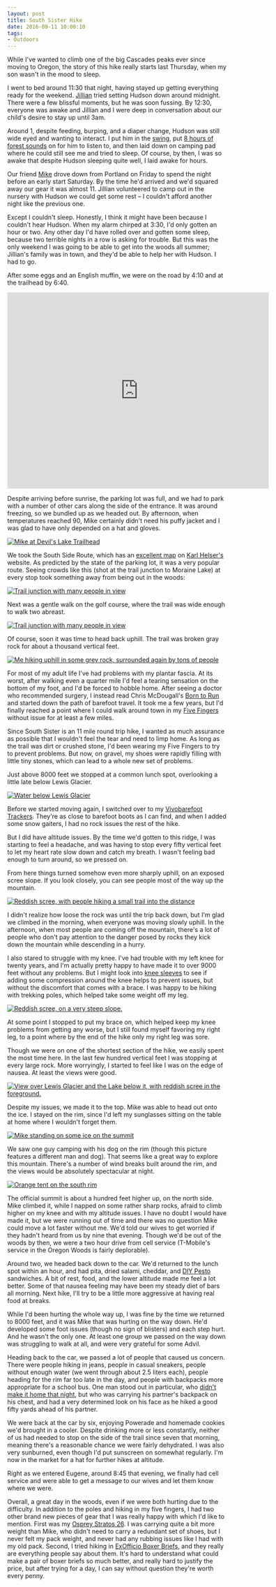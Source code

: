 ```yaml
---
layout: post 
title: South Sister Hike
date: 2016-09-11 10:00:10
tags:
- Outdoors
---
```

While I've wanted to climb one of the big Cascades peaks ever since moving to Oregon, the story of this hike really starts last Thursday, when my son wasn't in the mood to sleep. 

I went to bed around 11:30 that night, having stayed up getting everything ready for the weekend. [Jillian](http://www.jillianschmidt.com) tried setting Hudson down around midnight. There were a few blissful moments, but he was soon fussing. By 12:30, everyone was awake and Jillian and I were deep in conversation about our child's desire to stay up until 3am.

Around 1, despite feeding, burping, and a diaper change, Hudson was still wide eyed and wanting to interact. I put him in the [swing](http://amzn.to/2cAbUjP), put [8 hours of forest sounds](https://www.youtube.com/watch?v=eKFTSSKCzWA) on for him to listen to, and then laid down on camping pad where he could still see me and tried to sleep. Of course, by then, I was so awake that despite Hudson sleeping quite well, I laid awake for hours.

Our friend [Mike](http://www.mikepsaris.com) drove down from Portland on Friday to spend the night before an early start Saturday. By the time he'd arrived and we'd squared away our gear it was almost 11. Jillian volunteered to camp out in the nursery with Hudson we could get some rest &ndash; I couldn't afford another night like the previous one.

Except I couldn't sleep. Honestly, I think it might have been because I couldn't hear Hudson. When my alarm chirped at 3:30, I'd only gotten an hour or two. Any other day I'd have rolled over and gotten some sleep, because two terrible nights in a row is asking for trouble. But this was the only weekend I was going to be able to get into the woods all summer; Jillian's family was in town, and they'd be able to help her with Hudson. I had to go.

After some eggs and an English muffin, we were on the road by 4:10 and at the trailhead by 6:40.

<iframe src="https://www.google.com/maps/embed?pb=!1m18!1m12!1m3!1d2868.319186365433!2d-121.76798838448987!3d44.03546157911007!2m3!1f0!2f0!3f0!3m2!1i1024!2i768!4f13.1!3m3!1m2!1s0x54b8ac7b14259b2d%3A0xfed473c05429d22c!2sDevils+Lake+Trailhead!5e0!3m2!1sen!2sus!4v1473724852213" width="600" height="450" frameborder="0" style="border:0" allowfullscreen></iframe>

Despite arriving before sunrise, the parking lot was full, and we had to park with a number of other cars along the side of the entrance. It was around freezing, so we bundled up as we headed out. By afternoon, when temperatures reached 90, Mike certainly didn't need his puffy jacket and I was glad to have only depended on a hat and gloves.

<a href="http://imgur.com/jqTzHc8"><img alt="Mike at Devil's Lake Trailhead" src="http://i.imgur.com/jqTzHc8.jpg"></a>

We took the South Side Route, which has an [excellent map](http://karl-helser.com/wp-content/uploads/2013/05/South-Sister-8-11-08.jpg) on [Karl Helser's](http://karl-helser.com/) website. As predicted by the state of the parking lot, it was a very popular route. Seeing crowds like this (shot at the trail junction to Moraine Lake) at every stop took something away from being out in the woods:

<a href="http://imgur.com/TGD2MSB"><img alt="Trail junction with many people in view" src="http://i.imgur.com/TGD2MSB.jpg"></a>

Next was a gentle walk on the golf course, where the trail was wide enough to walk two abreast. 

<a href="http://imgur.com/NoUXcl1"><img alt="Trail junction with many people in view" src="http://i.imgur.com/NoUXcl1.jpg"></a>

Of course, soon it was time to head back uphill. The trail was broken gray rock for about a thousand vertical feet.

<a href="http://imgur.com/yGrHyWP"><img alt="Me hiking uphill in some grey rock, surrounded again by tons of people" src="http://i.imgur.com/yGrHyWP.jpg"></a>

For most of my adult life I've had problems with my plantar fascia. At its worst, after walking even a quarter mile I'd feel a tearing sensation on the bottom of my foot, and I'd be forced to hobble home. After seeing a doctor who recommended surgery, I instead read Chris McDougall's [Born to Run](http://amzn.to/2cngJcF) and started down the path of barefoot travel. It took me a few years, but I'd finally reached a point where I could walk around town in my [Five Fingers](http://amzn.to/2cTk4QL) without issue for at least a few miles. 

Since South Sister is an 11 mile round trip hike, I wanted as much assurance as possible that I wouldn't feel the tear and need to limp home. As long as the trail was dirt or crushed stone, I'd been wearing my Five Fingers to try to prevent problems. But now, on gravel, my shoes were rapidly filling with little tiny stones, which can lead to a whole new set of problems. 

Just above 8000 feet we stopped at a common lunch spot, overlooking a little late below Lewis Glacier. 

<a href="http://imgur.com/mNvPOSX"><img alt="Water below Lewis Glacier" src="http://i.imgur.com/mNvPOSX.jpg"></a>

Before we started moving again, I switched over to my [Vivobarefoot Trackers](http://amzn.to/2cbpPKW). They're as close to barefoot boots as I can find, and when I added some snow gaiters, I had no rock issues the rest of the hike. 

But I did have altitude issues. By the time we'd gotten to this ridge, I was starting to feel a headache, and was having to stop every fifty vertical feet to let my heart rate slow down and catch my breath. I wasn't feeling bad enough to turn around, so we pressed on.

From here things turned somehow even more sharply uphill, on an exposed scree slope. If you look closely, you can see people most of the way up the mountain. 

<a href="http://imgur.com/c66PMPp"><img alt="Reddish scree, with people hiking a small trail into the distance" src="http://i.imgur.com/c66PMPp.jpg"></a>

I didn't realize how loose the rock was until the trip back down, but I'm glad we climbed in the morning, when everyone was moving slowly uphill. In the afternoon, when most people are coming off the mountain, there's a lot of people who don't pay attention to the danger posed by rocks they kick down the mountain while descending in a hurry.

I also stared to struggle with my knee. I've had trouble with my left knee for twenty years, and I'm actually pretty happy to have made it to over 9000 feet without any problems. But I might look into [knee sleeves](http://amzn.to/2cXgBTZ) to see if adding some compression around the knee helps to prevent issues, but without the discomfort that comes with a brace. I was happy to be hiking with trekking poles, which helped take some weight off my leg. 

<a href="http://imgur.com/nkQ3zOP"><img alt="Reddish scree, on a very steep slope." src="http://i.imgur.com/nkQ3zOP.jpg"></a>

At some point I stopped to put my brace on, which helped keep my knee problems from getting any worse, but I still found myself favoring my right leg, to a point where by the end of the hike only my right leg was sore.

Though we were on one of the shortest section of the hike, we easily spent the most time here. In the last few hundred vertical feet I was stopping at every large rock. More worryingly, I started to feel like I was on the edge of nausea. At least the views were good.

<a href="http://imgur.com/2ip7zNs"><img alt="View over Lewis Glacier and the Lake below it, with reddish scree in the foreground." src="http://i.imgur.com/2ip7zNs.jpg"></a>

Despite my issues, we made it to the top. Mike was able to head out onto the ice. I stayed on the rim, since I'd left my sunglasses sitting on the table at home where I wouldn't forget them.

<a href="http://imgur.com/Sg1lN4Z"><img alt="Mike standing on some ice on the summit" src="http://i.imgur.com/Sg1lN4Z.jpg"></a>

We saw one guy camping with his dog on the rim (though this picture features a different man and dog). That seems like a great way to explore this mountain. There's a number of wind breaks built around the rim, and the views would be absolutely spectacular at night.

<a href="http://imgur.com/iSDao6P"><img alt="Orange tent on the south rim" src="http://imgur.com/iSDao6P.jpg"></a>

The official summit is about a hundred feet higher up, on the north side. Mike climbed it, while I napped on some rather sharp rocks, afraid to climb higher on my knee and with my altitude issues. I have no doubt I would have made it, but we were running out of time and there was no question Mike could move a lot faster without me. We'd told our wives to get worried if they hadn't heard from us by nine that evening. Though we'd be out of the woods by then, we were a two hour drive from cell service (T-Mobile's service in the Oregon Woods is fairly deplorable).

Around two, we headed back down to the car. We'd returned to the lunch spot within an hour, and had  pita, dried salami, cheddar, and [DIY Pesto](http://www.thefirst40miles.com/004-how-to-close-the-backpack-gap/) sandwiches. A bit of rest, food, and the lower altitude made me feel a lot better. Some of that nausea feeling may have been my steady diet of bars all morning. Next hike, I'll try to be a little more aggressive at having real food at breaks.

While I'd been hurting the whole way up, I was fine by the time we returned to 8000 feet, and it was Mike that was hurting on the way down. He'd developed some foot issues (though no sign of blisters) and each step hurt. And he wasn't the only one. At least one group we passed on the way down was struggling to walk at all, and were very grateful for some Advil.

Heading back to the car, we passed a lot of people that caused us concern. There were people hiking in jeans, people in casual sneakers, people without enough water (we went through about 2.5 liters each), people heading for the rim far too late in the day, and people with backpacks more appropriate for a school bus. One man stood out in particular, who [didn't make it home that night](http://www.oregonlive.com/pacific-northwest-news/index.ssf/2016/09/missing_south_sister_hiker_fou.html), but who was carrying his partner's backpack on his chest, and had a very determined look on his face as he hiked a good fifty yards ahead of his partner.

We were back at the car by six, enjoying Powerade and homemade cookies we'd brought in a cooler. Despite drinking more or less constantly, neither of us had needed to stop on the side of the trail since seven that morning, meaning there's a reasonable chance we were fairly dehydrated. I was also very sunburned, even though I'd put sunscreen on somewhat regularly. I'm now in the market for a hat for further hikes at altitude.

Right as we entered Eugene, around 8:45 that evening, we finally had cell service and were able to get a message to our wives and let them know where we were.

Overall, a great day in the woods, even if we were both hurting due to the difficulty. In addition to the poles and hiking in my five fingers, I had two other brand new pieces of gear that I was really happy with which I'd like to mention. First was my [Osprey Stratos 26](http://amzn.to/2clTH4O). I was carrying quite a bit more weight than Mike, who didn't need to carry a redundant set of shoes, but I never felt my pack weight, and never had any rubbing issues like I had with my old pack. Second, I tried hiking in [ExOfficio Boxer Briefs](http://amzn.to/2cuFzZZ), and they really are everything people say about them. It's hard to understand what could make a pair of boxer briefs so much better, and really hard to justify the price, but after trying for a day, I can say without question they're worth every penny.

